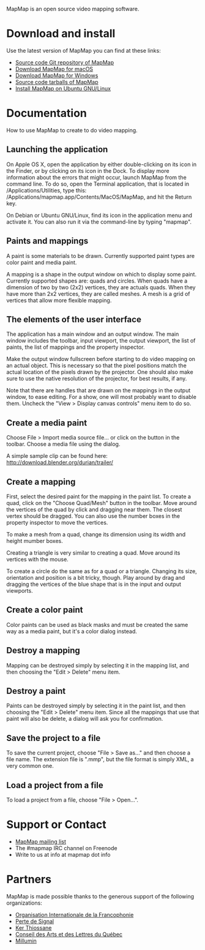 MapMap is an open source video mapping software.

# Download and install
Use the latest version of MapMap you can find at these links:
- [Source code Git repository of MapMap](https://github.com/mapmapteam/mapmap)
- [Download MapMap for macOS](http://download.mapmap.info/osx/)
- [Download MapMap for Windows](http://download.mapmap.info/windows/)
- [Source code tarballs of MapMap](http://download.mapmap.info/tarballs/)
- [Install MapMap on Ubuntu GNU/Linux](https://launchpad.net/~mapmap/+archive/ubuntu/mapmap)

# Documentation
How to use MapMap to create to do video mapping.

## Launching the application
On Apple OS X, open the application by either double-clicking on its icon in the Finder, or by clicking on its icon in the Dock. To display more information about the errors that might occur, launch MapMap from the command line. To do so, open the Terminal application, that is located in /Applications/Utilities, type this: /Applications/mapmap.app/Contents/MacOS/MapMap, and hit the Return key.

On Debian or Ubuntu GNU/Linux, find its icon in the application menu and activate it. You can also run it via the command-line by typing "mapmap".

## Paints and mappings
A paint is some materials to be drawn. Currently supported paint types are color paint and media paint.

A mapping is a shape in the output window on which to display some paint. Currently supported shapes are: quads and circles. When quads have a dimension of two by two (2x2) vertices, they are actuals quads. When they have more than 2x2 vertices, they are called meshes. A mesh is a grid of vertices that allow more flexible mapping.

## The elements of the user interface
The application has a main window and an output window. The main window includes the toolbar, input viewport, the output viewport, the list of paints, the list of mappings and the property inspector.

Make the output window fullscreen before starting to do video mapping on an actual object. This is necessary so that the pixel positions match the actual location of the pixels drawn by the projector. One should also make sure to use the native resolution of the projector, for best results, if any.

Note that there are handles that are drawn on the mappings in the output window, to ease editing. For a show, one will most probably want to disable them. Uncheck the "View > Display canvas controls" menu item to do so.

## Create a media paint
Choose File > Import media source file... or click on the button in the toolbar. Choose a media file using the dialog.

A simple sample clip can be found here: http://download.blender.org/durian/trailer/

## Create a mapping
First, select the desired paint for the mapping in the paint list. To create a quad, click on the "Choose Quad/Mesh" button in the toolbar. Move around the vertices of the quad by click and dragging near them. The closest vertex should be dragged. You can also use the number boxes in the property inspector to move the vertices.

To make a mesh from a quad, change its dimension using its width and height mumber boxes.

Creating a triangle is very similar to creating a quad. Move around its vertices with the mouse.

To create a circle do the same as for a quad or a triangle. Changing its size, orientation and position is a bit tricky, though. Play around by drag and dragging the vertices of the blue shape that is in the input and output viewports.

## Create a color paint
Color paints can be used as black masks and must be created the same way as a media paint, but it's a color dialog instead.

## Destroy a mapping
Mapping can be destroyed simply by selecting it in the mapping list, and then choosing the "Edit > Delete" menu item.

## Destroy a paint
Paints can be destroyed simply by selecting it in the paint list, and then choosing the "Edit > Delete" menu item. Since all the mappings that use that paint will also be delete, a dialog will ask you for confirmation.

## Save the project to a file
To save the current project, choose "File > Save as..." and then choose a file name. The extension file is ".mmp", but the file format is simply XML, a very common one.

## Load a project from a file
To load a project from a file, choose "File > Open...".

# Support or Contact
- [MapMap mailing list](https://listes.koumbit.net/cgi-bin/mailman/listinfo/mapmap-list-mapmap.info)
- The #mapmap IRC channel on Freenode
- Write to us at info at mapmap dot info

# Partners

MapMap is made possible thanks to the generous support of the following organizations:
- [Organisation Internationale de la Francophonie](https://www.francophonie.org)
- [Perte de Signal](http://perte-de-signal.org)
- [Ker Thiossane](http://www.ker-thiossane.org)
- [Conseil des Arts et des Lettres du Québec](https://www.calq.gouv.qc.ca)
- [Millumin](http://www.millumin.com)
